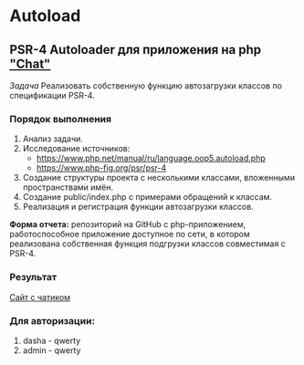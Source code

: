 # Autoload
## PSR-4 Autoloader для приложения на php ["Chat"](https://github.com/dariRusAG/chat.git)

*Задача* Реализовать собственную функцию автозагрузки классов по спецификации PSR-4.

### Порядок выполнения
1. Анализ задачи. 
2. Исследование источников: 
   + https://www.php.net/manual/ru/language.oop5.autoload.php
   + https://www.php-fig.org/psr/psr-4
3. Создание структуры проекта с несколькими классами, вложенными пространствами имён.
4. Создание public/index.php с примерами обращений к классам. 
5. Реализация и регистрация функции автозагрузки классов.

**Форма отчета:** репозиторий на GitHub с php-приложением, работоспособное приложение доступное по сети, в котором реализована собственная функция подгрузки классов совместимая с PSR-4.

### Результат
[Сайт с чатиком](http://143.198.70.213:1111/)

### Для авторизации:
1. dasha - qwerty
2. admin - qwerty
